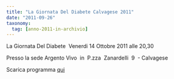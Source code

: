 ```yaml
---
title: "La Giornata Del Diabete Calvagese 2011"
date: "2011-09-26"
taxonomy: 
  tag: [anno-2011-in-archivio]
---
```


La Giornata Del Diabete  Venerdi 14 Ottobre 2011 alle 20,30

Presso la sede Argento Vivo  in  P.zza  Zanardelli  9  - Calvagese

Scarica programma [qui](http://198.211.122.197/diabetwp/wordpress/wp-content/uploads/2011/09/locandina-calvagese2011.doc)
